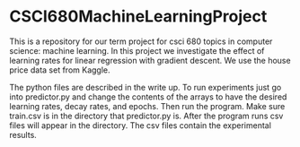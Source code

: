 # CSCI680MachineLearningProject
This is a repository for our term project for csci 680 topics in computer science: machine learning. 
In this project we investigate the effect of learning rates for linear regression with gradient descent. 
We use the house price data set from Kaggle.


The python files are described in the write up. To run experiments just go into predictor.py and change the contents of
the arrays to have the desired learning rates, decay rates, and epochs. Then run the program. Make sure train.csv is
in the directory that predictor.py is. After the program runs csv files will appear in the directory. The csv files
contain the experimental results.
